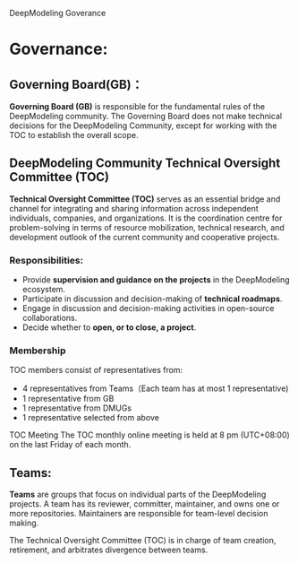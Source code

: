 DeepModeling Goverance


# Governance:

## Governing Board(GB)：

**Governing Board (GB)**  is responsible for the fundamental rules of the DeepModeling community. The Governing Board does not make technical decisions for the DeepModeling Community,  except for working with the TOC to establish the overall scope.


## DeepModeling Community Technical Oversight Committee (TOC)

**Technical Oversight Committee (TOC)** serves as an essential bridge and channel for integrating and sharing information across independent individuals, companies, and organizations. It is the coordination centre for problem-solving in terms of resource mobilization, technical research, and development outlook of the current community and cooperative projects.

### Responsibilities:
- Provide **supervision and guidance on the projects** in the DeepModeling ecosystem.
- Participate in discussion and decision-making of **technical roadmaps**.
- Engage in discussion and decision-making activities in open-source collaborations.
- Decide whether to **open, or to close, a project**.

### Membership

TOC members consist of representatives from:
- 4 representatives from Teams（Each team has at most 1 representative)
- 1 representative from GB
- 1 representative from DMUGs
- 1 representative selected from above

TOC Meeting
The TOC monthly online meeting is held at 8 pm (UTC+08:00) on the last Friday of each month. 


## Teams:

**Teams** are groups that focus on individual parts of the DeepModeling projects. A team has its reviewer, committer, maintainer, and owns one or more repositories. Maintainers are responsible for team-level decision making.

The Technical Oversight Committee (TOC) is in charge of team creation, retirement, and arbitrates divergence between teams.



